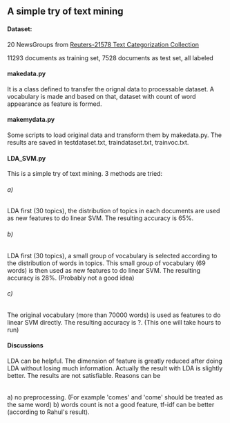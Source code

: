 ## A simple try of text mining
#### Dataset:
20 NewsGroups from [Reuters-21578 Text Categorization Collection](http://www.cs.umb.edu/~smimarog/textmining/datasets/)

11293 documents as training set, 7528 documents as test set, all labeled

#### makedata.py
It is a class defined to transfer the orignal data to processable dataset. A vocabulary is made and based on that, dataset with count of word appearance as feature is formed.

#### makemydata.py
Some scripts to load original data and transform them by makedata.py. The results are saved in testdataset.txt, traindataset.txt, trainvoc.txt.

#### LDA_SVM.py
This is a simple try of text mining. 3 methods are tried:
###### a)
LDA first (30 topics), the distribution of topics in each documents are used as new features to do linear SVM.
The resulting accuracy is 65%.
###### b)
LDA first (30 topics), a small group of vocabulary is selected according to the distribution of words in topics. This small group of vocabulary (69 words) is then used as new features to do linear SVM.
The resulting accuracy is 28%. (Probably not a good idea)
###### c)
The original vocabulary (more than 70000 words) is used as features to do linear SVM directly.
The resulting accuracy is ?. (This one will take hours to run)

#### Discussions
LDA can be helpful. The dimension of feature is greatly reduced after doing LDA without losing much information. Actually the result with LDA is slightly better.
The results are not satisfiable.
Reasons can be
######
a) no preprocessing. (For example 'comes' and 'come' should be treated as the same word)
b) words count is not a good feature, tf-idf can be better (according to Rahul's result).

